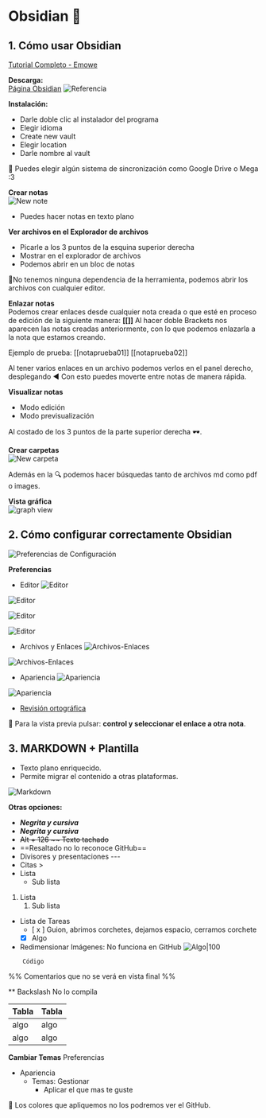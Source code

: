 # Obsidian 💎

## 1. Cómo usar Obsidian 
[Tutorial Completo - Emowe](https://www.youtube.com/watch?v=64pI_dKYZOg&list=PLWUX-KZsnKXSKOjd4WIbqB5GsHORz88JS)

**Descarga:**  
[Página Obsidian](https://obsidian.md/)
![Referencia](https://i.postimg.cc/nVqvKpbC/1-descarga.jpg)

**Instalación:**  
- Darle doble clic al instalador del programa
- Elegir idioma
- Create new vault
- Elegir location
- Darle nombre al vault

📌 Puedes elegir algún sistema de sincronización como Google Drive o Mega :3

**Crear notas**  
![New note](https://i.postimg.cc/8cdMTBBh/2-nueva-nota.png)
- Puedes hacer notas en texto plano

**Ver archivos en el Explorador de archivos**  
- Picarle a los 3 puntos de la esquina superior derecha
- Mostrar en el explorador de archivos
- Podemos abrir en un bloc de notas

📌No tenemos ninguna dependencia de la herramienta, podemos abrir los archivos con cualquier editor.

**Enlazar notas**  
Podemos crear enlaces desde cualquier nota creada o que esté en proceso de edición de la siguiente manera:
**[[]]** Al hacer doble Brackets nos aparecen las notas creadas anteriormente, con lo que podemos enlazarla a la nota que estamos creando.

Ejemplo de prueba: [[notaprueba01]] [[notaprueba02]]

Al tener varios enlaces en un archivo podemos verlos en el panel derecho, desplegando ◀ Con esto puedes moverte entre notas de manera rápida.

**Visualizar notas**  
- Modo edición
- Modo previsualización

Al costado de los 3 puntos de la parte superior derecha 🕶.

**Crear carpetas**  
![New carpeta](https://i.postimg.cc/8cdMTBBh/2-nueva-nota.png)

Además en la 🔍 podemos hacer búsquedas tanto de archivos md como pdf o images.

**Vista gráfica**  
![graph view](https://i.postimg.cc/hjgNcmwV/3-graph-view.png)


## 2. Cómo configurar correctamente Obsidian
![Preferencias de Configuración](https://i.postimg.cc/G3yz0g3W/4-preferencias.png)

**Preferencias**
- Editor
![Editor](https://i.postimg.cc/8cM842yD/2-editor01.jpg)

![Editor](https://i.postimg.cc/TwyvLLgK/2-editor02.jpg)

![Editor](https://i.postimg.cc/FKCQHgdt/2-editor03.jpg)

![Editor](https://i.postimg.cc/yN8HKrNX/2-editor04.jpg)


- Archivos y Enlaces
![Archivos-Enlaces](https://i.postimg.cc/dVBYzKJV/2-archivos-enlaces01.jpg)

![Archivos-Enlaces](https://i.postimg.cc/vBpFWYt3/2-archivos-enlaces02.jpg)


- Apariencia
![Apariencia](https://i.postimg.cc/Sxq4TKFP/2-apariencia01.jpg)

![Apariencia](https://i.postimg.cc/VLX1WCTM/2-apariencia02.jpg)


- [Revisión ortográfica](https://languagetool.org/es)


📌 Para la vista previa pulsar: **control y seleccionar el enlace a otra nota**.


## 3. MARKDOWN + Plantilla
- Texto plano enriquecido. 
- Permite migrar el contenido a otras plataformas.

![Markdown](https://i.postimg.cc/X7xsztxn/MARKDOWN.png)

**Otras opciones:**
- ***Negrita y cursiva*** 
- ___Negrita y cursiva___
- ~~Alt + 126 ~~ Texto tachado~~
- ==Resaltado no lo reconoce GitHub==
- Divisores y presentaciones ---
- Citas >
- Lista 
	- Sub lista
1. Lista
	1. Sub lista
- Lista de Tareas
	- [ x ] Guion, abrimos corchetes, dejamos espacio, cerramos corchete
	- [x] Algo

- Redimensionar Imágenes: No funciona en GitHub
![Algo|100](https://i.postimg.cc/X7xsztxn/MARKDOWN.png)

```
	Código
```

%% 
	Comentarios que no se verá en vista final
%%

\*\* Backslash No lo compila

|Tabla | Tabla|
|----- | ----|
|algo | algo |
|algo | algo |



**Cambiar Temas**
Preferencias 
- Apariencia
	- Temas: Gestionar
		- Aplicar el que mas te guste

📌 Los colores que apliquemos no los podremos ver el GitHub. 


